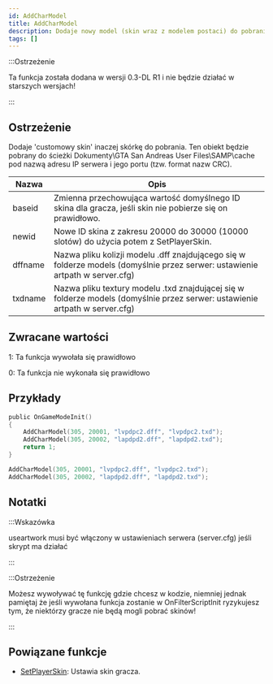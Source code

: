 ```yaml
---
id: AddCharModel
title: AddCharModel
description: Dodaje nowy model (skin wraz z modelem postaci) do pobrania dla graczy.
tags: []
---
```


:::Ostrzeżenie

Ta funkcja została dodana w wersji 0.3-DL R1 i nie będzie działać w starszych wersjach!

:::

## Ostrzeżenie

Dodaje 'customowy skin' inaczej skórkę do pobrania. Ten obiekt będzie pobrany do ścieżki Dokumenty\GTA San Andreas User Files\SAMP\cache pod nazwą adresu IP serwera i jego portu (tzw. format nazw CRC).

| Nazwa   | Opis                                                                                                  |
| ------- | -------------------------------------------------------------------------------------------------------------- |
| baseid  | Zmienna przechowująca wartość domyślnego ID skina dla gracza, jeśli skin nie pobierze się on prawidłowo.  |
| newid   | Nowe ID skina z zakresu 20000 do 30000 (10000 slotów) do użycia potem z SetPlayerSkin.           |
| dffname | Nazwa pliku kolizji modelu .dff znajdującego się w folderze models (domyślnie przez serwer: ustawienie artpath w server.cfg)           |
| txdname |  Nazwa pliku textury modelu .txd znajdującej się w folderze models (domyślnie przez serwer: ustawienie artpath w server.cfg)            |

## Zwracane wartości

1: Ta funkcja wywołała się prawidłowo

0: Ta funkcja nie wykonała się prawidłowo

## Przykłady

```c
public OnGameModeInit()
{
    AddCharModel(305, 20001, "lvpdpc2.dff", "lvpdpc2.txd");
    AddCharModel(305, 20002, "lapdpd2.dff", "lapdpd2.txd");
    return 1;
}
```

```c
AddCharModel(305, 20001, "lvpdpc2.dff", "lvpdpc2.txd");
AddCharModel(305, 20002, "lapdpd2.dff", "lapdpd2.txd");
```

## Notatki

:::Wskazówka

useartwork musi być włączony w ustawieniach serwera (server.cfg) jeśli skrypt ma działać

:::

:::Ostrzeżenie

Możesz wywoływać tę funkcję gdzie chcesz w kodzie, niemniej jednak pamiętaj że jeśli wywołana funkcja zostanie w OnFilterScriptInit ryzykujesz tym, że niektórzy gracze nie będą mogli pobrać skinów!

:::

## Powiązane funkcje

- [SetPlayerSkin](SetPlayerSkin.md): Ustawia skin gracza.
